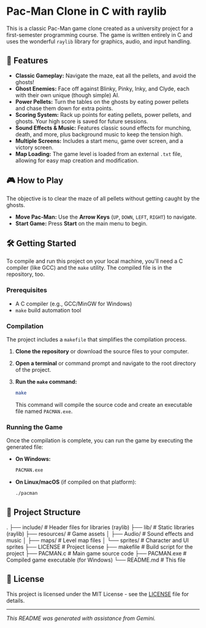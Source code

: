 # Pac-Man Clone in C with raylib

This is a classic Pac-Man game clone created as a university project for a first-semester programming course. The game is written entirely in C and uses the wonderful `raylib` library for graphics, audio, and input handling.

## 🌟 Features

* **Classic Gameplay:** Navigate the maze, eat all the pellets, and avoid the ghosts!
* **Ghost Enemies:** Face off against Blinky, Pinky, Inky, and Clyde, each with their own unique (though simple) AI.
* **Power Pellets:** Turn the tables on the ghosts by eating power pellets and chase them down for extra points.
* **Scoring System:** Rack up points for eating pellets, power pellets, and ghosts. Your high score is saved for future sessions.
* **Sound Effects & Music:** Features classic sound effects for munching, death, and more, plus background music to keep the tension high.
* **Multiple Screens:** Includes a start menu, game over screen, and a victory screen.
* **Map Loading:** The game level is loaded from an external `.txt` file, allowing for easy map creation and modification.

## 🎮 How to Play

The objective is to clear the maze of all pellets without getting caught by the ghosts.

* **Move Pac-Man:** Use the **Arrow Keys** (`UP`, `DOWN`, `LEFT`, `RIGHT`) to navigate.
* **Start Game:** Press **Start** on the main menu to begin.

## 🛠️ Getting Started

To compile and run this project on your local machine, you'll need a C compiler (like GCC) and the `make` utility.
The compiled file is in the repository, too.

### Prerequisites

* A C compiler (e.g., GCC/MinGW for Windows)
* `make` build automation tool

### Compilation

The project includes a `makefile` that simplifies the compilation process.

1.  **Clone the repository** or download the source files to your computer.

2.  **Open a terminal** or command prompt and navigate to the root directory of the project.

3.  **Run the `make` command:**
    ```sh
    make
    ```
    This command will compile the source code and create an executable file named `PACMAN.exe`.

### Running the Game

Once the compilation is complete, you can run the game by executing the generated file:

* **On Windows:**
    ```sh
    PACMAN.exe
    ```
* **On Linux/macOS** (if compiled on that platform):
    ```sh
    ./pacman
    ```

## 📂 Project Structure


.
├── include/          # Header files for libraries (raylib)
├── lib/              # Static libraries (raylib)
├── resources/        # Game assets
│   ├── Audio/        # Sound effects and music
│   ├── maps/         # Level map files
│   └── sprites/      # Character and UI sprites
├── LICENSE           # Project license
├── makefile          # Build script for the project
├── PACMAN.c          # Main game source code
├── PACMAN.exe        # Compiled game executable (for Windows)
└── README.md         # This file


## 📜 License

This project is licensed under the MIT License - see the [LICENSE](LICENSE) file for details.

---

*This README was generated with assistance from Gemini.*
